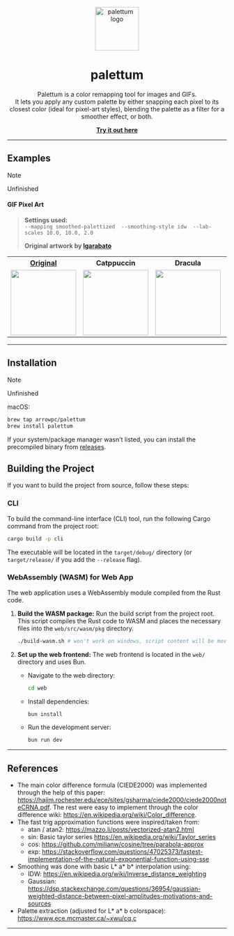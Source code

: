 <p align="center">
  <a href="https://palettum.com" target="_blank">
    <img src="https://i.nuuls.com/ibW4Z.png" alt="palettum logo" width="100" />
  </a>
</p><h1 align="center">palettum</h1><p align="center">
  Palettum is a color remapping tool for images and GIFs.<br>
  It lets you apply any custom palette by either snapping each pixel to its closest color (ideal for pixel-art styles), blending the palette as a filter for a smoother effect, or both.
</p><p align="center">
  <a href="https://palettum.com" target="_blank">
    <b>Try it out here</b>
  </a>
</p>

---

## Examples

> [!NOTE]
> Unfinished

#### GIF Pixel Art

> **Settings used:**  
> `--mapping smoothed-palettized  --smoothing-style idw  --lab-scales 10.0, 10.0, 2.0`
>
> **Original artwork by [lgarabato](https://www.artstation.com/lgarabato)**

<table>
  <tr>
    <th><a href="https://www.artstation.com/artwork/Ez2OWv" target="_blank">Original</a></th>
    <th>Catppuccin</th>
    <th>Dracula</th>
    <th>Nord</th>
    <th>Gruvbox</th>
  </tr>
  <tr>
    <td><img src="https://cdnb.artstation.com/p/assets/images/images/084/095/639/original/lgarabato-vastator-wait.gif" width="150"></td>
    <td><img src="https://i.nuuls.com/B3chP.gif" width="150"></td>
    <td><img src="https://i.nuuls.com/W61pB.gif" width="150"></td>
    <td><img src="https://i.nuuls.com/EIlTw.gif" width="150"></td>
    <td><img src="https://i.nuuls.com/fhQ8_.gif" width="150"></td>
  </tr>
</table>

---

## Installation

> [!NOTE]
> Unfinished

macOS:

```bash
brew tap arrowpc/palettum
brew install palettum
```

If your system/package manager wasn't listed, you can install the precompiled binary from [releases](https://github.com/arrowpc/palettum/releases).

## Building the Project

If you want to build the project from source, follow these steps:

### CLI

To build the command-line interface (CLI) tool, run the following Cargo command from the project root:

```bash
cargo build -p cli
```

The executable will be located in the `target/debug/` directory (or `target/release/` if you add the `--release` flag).

### WebAssembly (WASM) for Web App

The web application uses a WebAssembly module compiled from the Rust code.

1.  **Build the WASM package:**
    Run the build script from the project root. This script compiles the Rust code to WASM and places the necessary files into the `web/src/wasm/pkg` directory.

    ```bash
    ./build-wasm.sh # won't work on windows, script content will be moved to package.json scripts soon™
    ```

2.  **Set up the web frontend:**
    The web frontend is located in the `web/` directory and uses Bun.

    - Navigate to the web directory:
      ```bash
      cd web
      ```
    - Install dependencies:
      ```bash
      bun install
      ```
    - Run the development server:
      ```bash
      bun run dev
      ```

---

## References

- The main color difference formula (CIEDE2000) was implemented through the help of this paper:
  https://hajim.rochester.edu/ece/sites/gsharma/ciede2000/ciede2000noteCRNA.pdf. The rest were easy to implement through the color difference wiki: https://en.wikipedia.org/wiki/Color_difference.
- The fast trig approximation functions were inspired/taken from:
  - atan / atan2: https://mazzo.li/posts/vectorized-atan2.html
  - sin: Basic taylor series https://en.wikipedia.org/wiki/Taylor_series
  - cos: https://github.com/milianw/cosine/tree/parabola-approx
  - exp: https://stackoverflow.com/questions/47025373/fastest-implementation-of-the-natural-exponential-function-using-sse
- Smoothing was done with basic L* a* b\* interpolation using:
  - IDW: https://en.wikipedia.org/wiki/Inverse_distance_weighting
  - Gaussian: https://dsp.stackexchange.com/questions/36954/gaussian-weighted-distance-between-pixel-amplitudes-motivations-and-sources
- Palette extraction (adjusted for L* a* b colorspace): https://www.ece.mcmaster.ca/~xwu/cq.c

---
